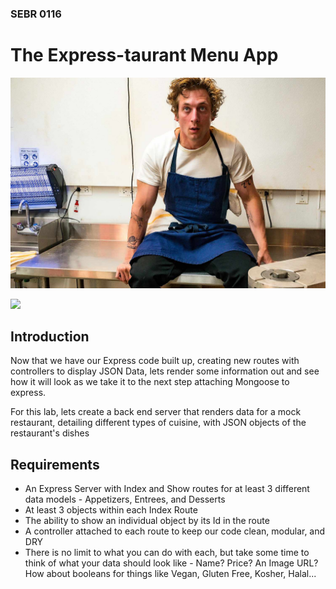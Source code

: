 ### SEBR 0116

# The Express-taurant Menu App

<img src="./thebear.jpeg">

![](https://media.gq.com/photos/62b9ffaec206adc9cdaa431b/16:9/w_3440,h_1935,c_limit/The_Bear_101_20210707_0043.jpg)
## Introduction

Now that we have our Express code built up, creating new routes with controllers to display JSON Data, lets render some information out and see how it will look as we take it to the next step attaching Mongoose to express.

For this lab, lets create a back end server that renders data for a mock restaurant, detailing different types of cuisine, with JSON objects of the restaurant's dishes

## Requirements

- An Express Server with Index and Show routes for at least 3 different data models - Appetizers, Entrees, and Desserts
- At least 3 objects within each Index Route
- The ability to show an individual object by its Id in the route
- A controller attached to each route to keep our code clean, modular, and DRY
- There is no limit to what you can do with each, but take some time to think of what your data should look like - Name? Price? An Image URL? How about booleans for things like Vegan, Gluten Free, Kosher, Halal...
